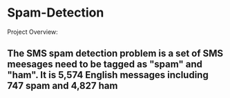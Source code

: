 # Spam-Detection
Project Overview:
## The SMS spam detection problem is a set of SMS meesages need to be tagged as "spam" and "ham". It is 5,574 English messages including 747 spam and 4,827 ham
